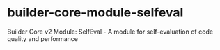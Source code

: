 # builder-core-module-selfeval
Builder Core v2 Module: SelfEval - A module for self-evaluation of code quality and performance
